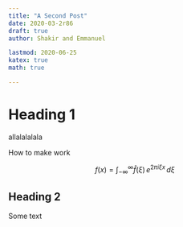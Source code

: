 ```yaml
---
title: "A Second Post"
date: 2020-03-2r86
draft: true
author: Shakir and Emmanuel

lastmod: 2020-06-25
katex: true
math: true

---
```


# Heading 1

allalalalala

How to make work

$$
f(x) = \int_{-\infty}^\infty\hat f(\xi)\,e^{2 \pi i \xi x}\,d\xi
$$

## Heading 2

Some text
